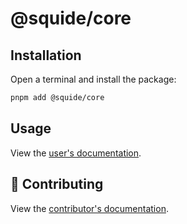 # @squide/core

## Installation

Open a terminal and install the package:

```bash
pnpm add @squide/core
```

## Usage

View the [user's documentation](https://workleap.github.io/wl-squide/).

## 🤝 Contributing

View the [contributor's documentation](../../CONTRIBUTING.md).
